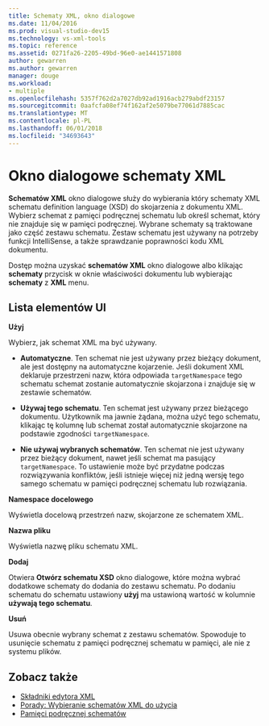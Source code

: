 ```yaml
---
title: Schematy XML, okno dialogowe
ms.date: 11/04/2016
ms.prod: visual-studio-dev15
ms.technology: vs-xml-tools
ms.topic: reference
ms.assetid: 0271fa26-2205-49bd-96e0-ae1441571808
author: gewarren
ms.author: gewarren
manager: douge
ms.workload:
- multiple
ms.openlocfilehash: 5357f762d2a7027db92ad1916acb279abdf23157
ms.sourcegitcommit: 0aafcfa08ef74f162af2e5079be77061d7885cac
ms.translationtype: MT
ms.contentlocale: pl-PL
ms.lasthandoff: 06/01/2018
ms.locfileid: "34693643"
---
```

# <a name="xml-schemas-dialog-box"></a>Okno dialogowe schematy XML

**Schematów XML** okno dialogowe służy do wybierania który schematy XML schematu definition language (XSD) do skojarzenia z dokumentu XML. Wybierz schemat z pamięci podręcznej schematu lub określ schemat, który nie znajduje się w pamięci podręcznej. Wybrane schematy są traktowane jako część zestawu schematu. Zestaw schematu jest używany na potrzeby funkcji IntelliSense, a także sprawdzanie poprawności kodu XML dokumentu.

Dostęp można uzyskać **schematów XML** okno dialogowe albo klikając **schematy** przycisk w oknie właściwości dokumentu lub wybierając **schematy** z **XML** menu.

## <a name="uielement-list"></a>Lista elementów UI
 **Użyj**

 Wybierz, jak schemat XML ma być używany.

-   **Automatyczne**. Ten schemat nie jest używany przez bieżący dokument, ale jest dostępny na automatyczne kojarzenie. Jeśli dokument XML deklaruje przestrzeni nazw, która odpowiada `targetNamespace` tego schematu schemat zostanie automatycznie skojarzona i znajduje się w zestawie schematów.

-   **Używaj tego schematu**. Ten schemat jest używany przez bieżącego dokumentu. Użytkownik ma jawnie żądana, można użyć tego schematu, klikając tę kolumnę lub schemat został automatycznie skojarzone na podstawie zgodności `targetNamespace`.

-   **Nie używaj wybranych schematów**. Ten schemat nie jest używany przez bieżący dokument, nawet jeśli schemat ma pasujący `targetNamespace`. To ustawienie może być przydatne podczas rozwiązywania konfliktów, jeśli istnieje więcej niż jedną wersję tego samego schematu w pamięci podręcznej schematu lub rozwiązania.

**Namespace docelowego**

Wyświetla docelową przestrzeń nazw, skojarzone ze schematem XML.

**Nazwa pliku**

Wyświetla nazwę pliku schematu XML.

**Dodaj**

Otwiera **Otwórz schematu XSD** okno dialogowe, które można wybrać dodatkowe schematy do dodania do zestawu schematu. Po dodaniu schematu do schematu ustawiony **użyj** ma ustawioną wartość w kolumnie **używają tego schematu**.

**Usuń**

Usuwa obecnie wybrany schemat z zestawu schematów. Spowoduje to usunięcie schematu z pamięci podręcznej schematu w pamięci, ale nie z systemu plików.

## <a name="see-also"></a>Zobacz także

- [Składniki edytora XML](../xml-tools/xml-editor-components.md)
- [Porady: Wybieranie schematów XML do użycia](../xml-tools/how-to-select-the-xml-schemas-to-use.md)
- [Pamięci podręcznej schematów](../xml-tools/schema-cache.md)